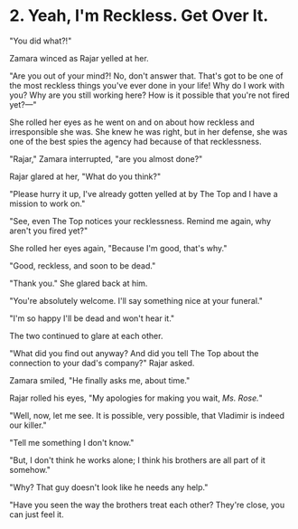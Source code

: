 # 2. Yeah, I'm Reckless. Get Over It.

"You did what?!"

Zamara winced as Rajar yelled at her.

"Are you out of your mind?! No, don't answer that. That's got to be one of the most reckless things you've ever done in your life! Why do I work with you? Why are you still working here? How is it possible that you're not fired yet?—"

She rolled her eyes as he went on and on about how reckless and irresponsible she was. She knew he was right, but in her defense, she was one of the best spies the agency had because of that recklessness.

"Rajar," Zamara interrupted, "are you almost done?"

Rajar glared at her, "What do you think?"

"Please hurry it up, I've already gotten yelled at by The Top and I have a mission to work on."

"See, even The Top notices your recklessness. Remind me again, why aren't you fired yet?"

She rolled her eyes again, "Because I'm good, that's why."

"Good, reckless, and soon to be dead."

"Thank you." She glared back at him.

"You're absolutely welcome. I'll say something nice at your funeral."

"I'm so happy I'll be dead and won't hear it."

The two continued to glare at each other.

"What did you find out anyway? And did you tell The Top about the connection to your dad's company?" Rajar asked.

Zamara smiled, "He finally asks me, about time."

Rajar rolled his eyes, "My apologies for making you wait, *Ms. Rose.*"

"Well, now, let me see. It is possible, very possible, that Vladimir is indeed our killer."

"Tell me something I don't know."

"But, I don't think he works alone; I think his brothers are all part of it somehow."

"Why? That guy doesn't look like he needs any help."

"Have you seen the way the brothers treat each other? They're close, you can just feel it.
